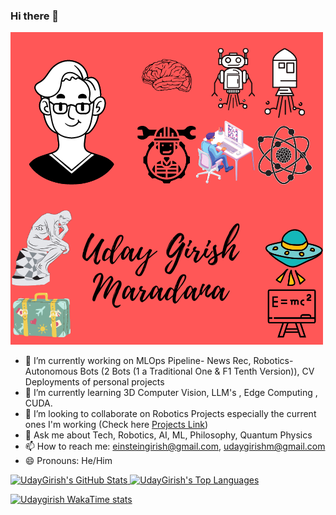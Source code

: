 ### Hi there 👋

![](https://github.com/udaygirish/udaygirish/blob/main/uday_fun_poster.png)

- 🔭 I’m currently working on MLOps Pipeline- News Rec, Robotics- Autonomous Bots (2 Bots (1 a Traditional One & F1 Tenth Version)), CV Deployments of personal projects
- 🌱 I’m currently learning 3D Computer Vision, LLM's , Edge Computing , CUDA.
- 👯 I’m looking to collaborate on Robotics Projects especially the current ones I'm working (Check here [Projects Link](https://udaygirish.github.io/projects/))
- 💬 Ask me about Tech, Robotics, AI, ML, Philosophy, Quantum Physics
- 📫 How to reach me: einsteingirish@gmail.com, udaygirishm@gmail.com
- 😄 Pronouns: He/Him

<!--[![UdayGirish GitHub stats-Dark](https://github-readme-stats.vercel.app/api?username=udaygirish&show_icons=true&theme=dracula)](https://github.com/anuraghazra/github-readme-stats#gh-dark-mode-only)

![Top Langs](https://github-readme-stats.vercel.app/api/top-langs/?username=udaygirish&layout=compact) -->
<div align="left">
  <a href="https://github.com/udaygirish">
    <img height="200" src="https://github-readme-stats.vercel.app/api?username=udaygirish&show_icons=true&theme=dracula" alt="UdayGirish's GitHub Stats"/>
  </a>
  
  <a href="https://github.com/udaygirish">
    <img height="200" src="https://github-readme-stats.vercel.app/api/top-langs/?username=udaygirish&layout=compact" alt="UdayGirish's Top Languages"/>
  </a>
</div>


[![Udaygirish WakaTime stats](https://github-readme-stats.vercel.app/api/wakatime?username=udaygirish&layout=compact)]()
<!--
**udaygirish/udaygirish** is a ✨ _special_ ✨ repository because its `README.md` (this file) appears on your GitHub profile.

Here are some ideas to get you started:

- 🔭 I’m currently working on ...
- 🌱 I’m currently learning ...
- 👯 I’m looking to collaborate on ...
- 🤔 I’m looking for help with ...
- 💬 Ask me about ...
- 📫 How to reach me: ...
- 😄 Pronouns: ...
- ⚡ Fun fact: ...
-->
